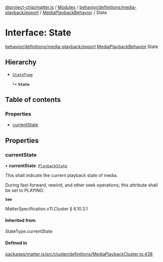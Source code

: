 [@project-chip/matter.js](../README.md) / [Modules](../modules.md) / [behavior/definitions/media-playback/export](../modules/behavior_definitions_media_playback_export.md) / [MediaPlaybackBehavior](../modules/behavior_definitions_media_playback_export.MediaPlaybackBehavior.md) / State

# Interface: State

[behavior/definitions/media-playback/export](../modules/behavior_definitions_media_playback_export.md).[MediaPlaybackBehavior](../modules/behavior_definitions_media_playback_export.MediaPlaybackBehavior.md).State

## Hierarchy

- [`StateType`](../modules/behavior_definitions_media_playback_export._internal_.md#statetype)

  ↳ **`State`**

## Table of contents

### Properties

- [currentState](behavior_definitions_media_playback_export.MediaPlaybackBehavior.State.md#currentstate)

## Properties

### currentState

• **currentState**: [`PlaybackState`](../enums/cluster_export.MediaPlayback.PlaybackState.md)

This shall indicate the current playback state of media.

During fast-forward, rewind, and other seek operations; this attribute shall be set to PLAYING.

**`See`**

MatterSpecification.v11.Cluster § 6.10.3.1

#### Inherited from

StateType.currentState

#### Defined in

[packages/matter.js/src/cluster/definitions/MediaPlaybackCluster.ts:438](https://github.com/project-chip/matter.js/blob/6d3b6a5d957d88a9231d6ecab4bb41f8133112be/packages/matter.js/src/cluster/definitions/MediaPlaybackCluster.ts#L438)
